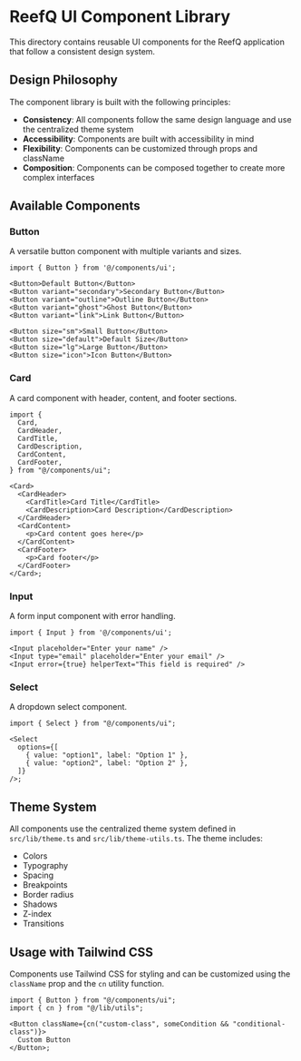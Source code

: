 # ReefQ UI Component Library

This directory contains reusable UI components for the ReefQ application that follow a consistent design system.

## Design Philosophy

The component library is built with the following principles:

- **Consistency**: All components follow the same design language and use the centralized theme system
- **Accessibility**: Components are built with accessibility in mind
- **Flexibility**: Components can be customized through props and className
- **Composition**: Components can be composed together to create more complex interfaces

## Available Components

### Button

A versatile button component with multiple variants and sizes.

```tsx
import { Button } from '@/components/ui';

<Button>Default Button</Button>
<Button variant="secondary">Secondary Button</Button>
<Button variant="outline">Outline Button</Button>
<Button variant="ghost">Ghost Button</Button>
<Button variant="link">Link Button</Button>

<Button size="sm">Small Button</Button>
<Button size="default">Default Size</Button>
<Button size="lg">Large Button</Button>
<Button size="icon">Icon Button</Button>
```

### Card

A card component with header, content, and footer sections.

```tsx
import {
  Card,
  CardHeader,
  CardTitle,
  CardDescription,
  CardContent,
  CardFooter,
} from "@/components/ui";

<Card>
  <CardHeader>
    <CardTitle>Card Title</CardTitle>
    <CardDescription>Card Description</CardDescription>
  </CardHeader>
  <CardContent>
    <p>Card content goes here</p>
  </CardContent>
  <CardFooter>
    <p>Card footer</p>
  </CardFooter>
</Card>;
```

### Input

A form input component with error handling.

```tsx
import { Input } from '@/components/ui';

<Input placeholder="Enter your name" />
<Input type="email" placeholder="Enter your email" />
<Input error={true} helperText="This field is required" />
```

### Select

A dropdown select component.

```tsx
import { Select } from "@/components/ui";

<Select
  options={[
    { value: "option1", label: "Option 1" },
    { value: "option2", label: "Option 2" },
  ]}
/>;
```

## Theme System

All components use the centralized theme system defined in `src/lib/theme.ts` and `src/lib/theme-utils.ts`. The theme includes:

- Colors
- Typography
- Spacing
- Breakpoints
- Border radius
- Shadows
- Z-index
- Transitions

## Usage with Tailwind CSS

Components use Tailwind CSS for styling and can be customized using the `className` prop and the `cn` utility function.

```tsx
import { Button } from "@/components/ui";
import { cn } from "@/lib/utils";

<Button className={cn("custom-class", someCondition && "conditional-class")}>
  Custom Button
</Button>;
```
